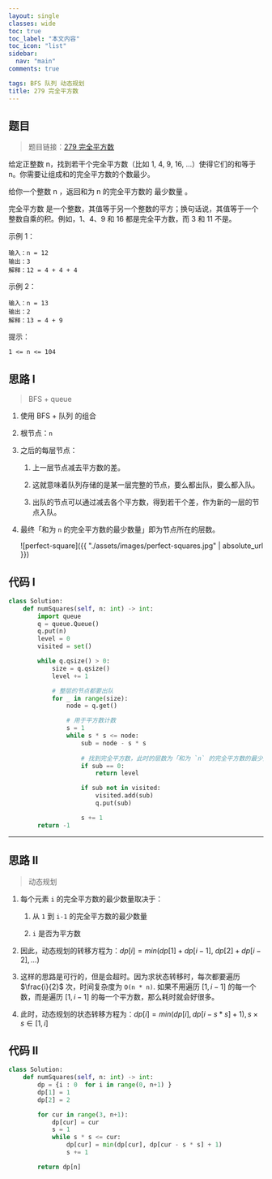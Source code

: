 ```yaml
---
layout: single
classes: wide
toc: true
toc_label: "本文内容"
toc_icon: "list"
sidebar:
  nav: "main"
comments: true

tags: BFS 队列 动态规划
title: 279 完全平方数
---
```


## 题目

> 题目链接：[279 完全平方数](https://leetcode-cn.com/problems/perfect-squares/)


给定正整数 n，找到若干个完全平方数（比如 1, 4, 9, 16, ...）使得它们的和等于 n。你需要让组成和的完全平方数的个数最少。

给你一个整数 n ，返回和为 n 的完全平方数的 最少数量 。

完全平方数 是一个整数，其值等于另一个整数的平方；换句话说，其值等于一个整数自乘的积。例如，1、4、9 和 16 都是完全平方数，而 3 和 11 不是。

示例 1：

    输入：n = 12
    输出：3 
    解释：12 = 4 + 4 + 4

示例 2：

    输入：n = 13
    输出：2
    解释：13 = 4 + 9
 
提示：
    
    1 <= n <= 104
    

## 思路 I

> BFS + queue

1. 使用 BFS + 队列 的组合

2. 根节点：`n`

3. 之后的每层节点：

   1. 上一层节点减去平方数的差。

   2. 这就意味着队列存储的是某一层完整的节点，要么都出队，要么都入队。

   3. 出队的节点可以通过减去各个平方数，得到若干个差，作为新的一层的节点入队。

4. 最终「和为 `n` 的完全平方数的最少数量」即为节点所在的层数。

    ![perfect-square]({{ "./assets/images/perfect-squares.jpg" | absolute_url }})



## 代码 I

```python
class Solution:
    def numSquares(self, n: int) -> int:
        import queue
        q = queue.Queue()
        q.put(n)
        level = 0
        visited = set()

        while q.qsize() > 0:
            size = q.qsize()
            level += 1

            # 整层的节点都要出队
            for _ in range(size):
                node = q.get()

                # 用于平方数计数
                s = 1
                while s * s <= node:
                    sub = node - s * s
                    
                    # 找到完全平方数，此时的层数为「和为 `n` 的完全平方数的最少数量」
                    if sub == 0:
                        return level

                    if sub not in visited:
                        visited.add(sub)
                        q.put(sub)

                    s += 1
        return -1

```


----
## 思路 II

> 动态规划

1. 每个元素 `i` 的完全平方数的最少数量取决于：
   
   1. 从 `1` 到 `i-1` 的完全平方数的最少数量
   
   2. `i` 是否为平方数

2. 因此，动态规划的转移方程为：$dp[i] = min(dp[1]+dp[i-1], \ dp[2]+dp[i-2], ... )$

3. 这样的思路是可行的，但是会超时。因为求状态转移时，每次都要遍历 $\frac{i}{2}$ 次，时间复杂度为 `O(n * n)`. 如果不用遍历 $[1, i-1]$ 的每一个数，而是遍历 $[1, i-1]$ 的每一个平方数，那么耗时就会好很多。

4. 此时，动态规划的状态转移方程为：$dp[i] = min(dp[i], dp[i - s * s] + 1), s \times s\in [1, i]$

## 代码 II

```python
class Solution:
    def numSquares(self, n: int) -> int:
        dp = {i : 0  for i in range(0, n+1) }
        dp[1] = 1
        dp[2] = 2

        for cur in range(3, n+1):
            dp[cur] = cur
            s = 1
            while s * s <= cur:
                dp[cur] = min(dp[cur], dp[cur - s * s] + 1)
                s += 1

        return dp[n]
```